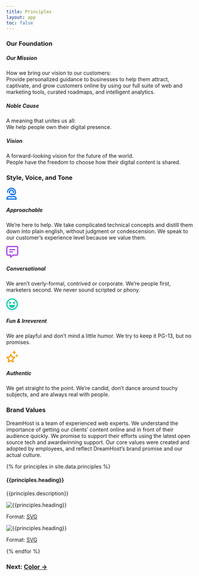 ```yaml
---
title: Principles
layout: app
toc: false
---
```


<div class="container-fluid p-0">
<h3 class="m-bottom-2 t-bold">Our Foundation</h3>

<div class="container-fluid ">

<div class="row shadow-high rounded-container m-bottom-4 no-scroll">

<h5 class="col-12 col-md-3 bg-c-b300 t-c-w100 t-bold p-0 m-0 flex__m flex-align-center flex-justify-around p-2 ">Our Mission</h5>
<p class="col-12 col-md-9 bg-c-w100 p-2">
<span class="t-bold">How we bring our vision to our customers: <br/></span>
Provide personalized guidance to businesses to help them attract, captivate, and grow customers online by using our full suite of web and marketing tools, curated roadmaps, and intelligent analytics.</p>
</div>

</div>

<div class="container-fluid ">

<div class="row shadow-high rounded-container m-bottom-4 no-scroll">

<h5 class="col-12 col-md-3 bg-c-p300 t-c-w100 t-bold p-0 m-0 flex__m flex-align-center flex-justify-around p-2">Noble Cause</h5>
<p class="col-12 col-md-9 bg-c-w100 p-2 ">
<span class="t-bold ">A meaning that unites us all: <br/></span>
We help people own their digital presence.</p>
</div>

</div>

<div class="container-fluid ">

<div class="row shadow-high rounded-container no-scroll m-bottom-4">

<h5 class="col-12 col-md-3 bg-c-t300 t-c-w100 t-bold p-0 m-0 flex__m flex-align-center flex-justify-around p-2 ">Vision</h5>
<p class="col-12 col-md-9 bg-c-w100  p-2 ">
<span class="t-bold ">A forward-looking vision for the future of the world. <br/></span>
People have the freedom to choose how their digital content is shared.</p>
</div>

</div>

<h3 class="m-bottom-2 t-bold">Style, Voice, and Tone</h3>

   <div class="row m-bottom-4 flex">
    <div class="col-12 col-md-6">
     <div class= "Card bg-c-w100 rounded-container shadow-high p-0 ">
      <div class= "p-4">

<svg width="28" height="32" viewBox="0 0 28 32" fill="none" xmlns="http://www.w3.org/2000/svg">
<g clip-path="url(#clip0_80_1278)">
<path d="M20 22H19.7062C18.9469 22 18.2062 22.1812 17.4875 22.425C15.2252 23.1925 12.7729 23.1925 10.5106 22.425C9.7925 22.1812 9.05438 22.0012 8.29625 22.0012H8C5.87848 22.0012 3.84384 22.8439 2.34359 24.344C0.843333 25.844 0.000331487 27.8785 0 30C0 30.5304 0.210714 31.0391 0.585786 31.4142C0.960859 31.7893 1.46957 32 2 32H26C26.5304 32 27.0391 31.7893 27.4142 31.4142C27.7893 31.0391 28 30.5304 28 30C28 27.8783 27.1571 25.8434 25.6569 24.3431C24.1566 22.8429 22.1217 22 20 22ZM3.10063 29C3.33266 27.8715 3.94664 26.8575 4.83909 26.1289C5.73154 25.4002 6.84789 25.0016 8 25H8.29625C8.61625 25 9.01438 25.0844 9.54625 25.265C12.4326 26.2437 15.5611 26.2437 18.4475 25.265C18.985 25.0831 19.385 24.9981 19.7044 24.9981H20C21.1521 24.9997 22.2685 25.3984 23.1609 26.127C24.0534 26.8556 24.6673 27.8696 24.8994 28.9981L3.10063 29ZM3.45813 14C3.8448 13.9997 4.21555 13.846 4.48903 13.5726C4.76251 13.2992 4.91638 12.9285 4.91687 12.5419V12C4.91687 6.99125 8.99125 2.91687 14 2.91687C19.0088 2.91687 23.0831 6.99125 23.0831 12V12.7919C23.0818 13.9296 22.6293 15.0203 21.8248 15.8248C21.0203 16.6293 19.9296 17.0818 18.7919 17.0831H17.3231C17.2076 16.5414 16.9098 16.0556 16.4794 15.7069C16.049 15.3582 15.5121 15.1676 14.9581 15.1669H13.0419C12.7213 15.1617 12.4028 15.2204 12.1051 15.3395C11.8074 15.4587 11.5364 15.6359 11.3078 15.8608C11.0793 16.0857 10.8977 16.3538 10.7738 16.6496C10.6499 16.9453 10.5861 17.2628 10.5861 17.5834C10.5861 17.9041 10.6499 18.2215 10.7738 18.5173C10.8977 18.8131 11.0793 19.0812 11.3078 19.3061C11.5364 19.531 11.8074 19.7082 12.1051 19.8273C12.4028 19.9465 12.7213 20.0052 13.0419 20H18.7919C20.7029 19.9979 22.5351 19.2377 23.8864 17.8864C25.2377 16.5351 25.9979 14.7029 26 12.7919V12C26 5.38312 20.6169 0 14 0C7.38312 0 2 5.38312 2 12V12.5419C2.0005 12.9284 2.15428 13.299 2.42762 13.5724C2.70097 13.8457 3.07156 13.9995 3.45813 14ZM14 8C15.0605 8.00116 16.0773 8.42296 16.8271 9.17285C17.577 9.92275 17.9988 10.9395 18 12C17.9958 12.6978 17.8069 13.382 17.4525 13.9831C17.89 14.2869 18.2906 14.6425 18.5956 15.0831H18.7919C19.585 15.0831 20.2512 14.6531 20.6631 14.0387C20.8619 13.3894 21 12.7144 21 12C21 10.1435 20.2625 8.36301 18.9497 7.05025C17.637 5.7375 15.8565 5 14 5C12.1435 5 10.363 5.7375 9.05025 7.05025C7.7375 8.36301 7 10.1435 7 12C7 13.7625 7.67375 15.3538 8.75 16.5844C8.99846 15.5176 9.63411 14.5811 10.5337 13.9563C10.1887 13.3617 10.0047 12.6874 10 12C10.0012 10.9395 10.423 9.92275 11.1729 9.17285C11.9227 8.42296 12.9395 8.00116 14 8Z" fill="#0073EC"/>
</g>
<defs>
<clipPath id="clip0_80_1278">
<rect width="28" height="32" fill="white"/>
</clipPath>
</defs>
</svg>

 <h5 class="t-bold">Approachable</h5>
      <p>We’re here to help. We take complicated technical concepts and distill them down into plain english, without judgment or condescension. We speak to our customer’s experience level because we value them.</p>
      </div>
  </div>
    </div>

<div class=" col-12 col-md-6 flex">
     <div class= "Card bg-c-w100 rounded-container shadow-high p-0 ">
      <div class= "p-4">

<svg width="32" height="32" viewBox="0 0 32 32" fill="none" xmlns="http://www.w3.org/2000/svg">
<path d="M28 0H4C1.79375 0 0 1.79375 0 4V22C0 24.2062 1.79375 26 4 26H10V31.25C10 31.6938 10.3625 32 10.75 32C10.9 32 11.0563 31.9563 11.1938 31.85L19 26H28C30.2062 26 32 24.2062 32 22V4C32 1.79375 30.2062 0 28 0ZM29 22C29 22.55 28.55 23 28 23H18L17.2 23.6L13 26.75V23H4C3.45 23 3 22.55 3 22V4C3 3.45 3.45 3 4 3H28C28.55 3 29 3.45 29 4V22ZM23 8.5H9C8.45 8.5 8 8.95 8 9.5V10.5C8 11.05 8.45 11.5 9 11.5H23C23.55 11.5 24 11.05 24 10.5V9.5C24 8.95 23.55 8.5 23 8.5ZM17 14.5H9C8.45 14.5 8 14.95 8 15.5V16.5C8 17.05 8.45 17.5 9 17.5H17C17.55 17.5 18 17.05 18 16.5V15.5C18 14.95 17.55 14.5 17 14.5Z" fill="#A644E5"/>
</svg>

 <h5 class="t-bold">Conversational</h5>
      <p>We aren’t overly-formal, contrived or corporate. We’re people first, marketers second. We never sound scripted or phony.</p>
      </div>
  </div>
 </div>
 
<div class=" col-12 col-md-6 flex">
     <div class= "Card bg-c-w100 rounded-container shadow-high p-0 ">
      <div class= "p-4">

<svg width="31" height="32" viewBox="0 0 31 32" fill="none" xmlns="http://www.w3.org/2000/svg">
<path d="M15.5 0.5C6.9375 0.5 0 7.4375 0 16C0 24.5625 6.9375 31.5 15.5 31.5C24.0625 31.5 31 24.5625 31 16C31 7.4375 24.0625 0.5 15.5 0.5ZM24.3375 24.8375C21.975 27.2 18.8375 28.5 15.5 28.5C12.1625 28.5 9.025 27.2 6.6625 24.8375C4.3 22.475 3 19.3375 3 16C3 12.6625 4.3 9.525 6.6625 7.1625C9.025 4.8 12.1625 3.5 15.5 3.5C18.8375 3.5 21.975 4.8 24.3375 7.1625C26.7 9.525 28 12.6625 28 16C28 19.3375 26.7 22.475 24.3375 24.8375ZM21.475 12.25L23.575 9.73125C24.1125 9.0875 23.3375 8.18125 22.6125 8.60625L17.6125 11.6062C17.125 11.9 17.125 12.6 17.6125 12.8938L22.6125 15.8938C23.3312 16.3188 24.1125 15.4187 23.575 14.7688L21.475 12.25ZM8.3875 15.8938L13.3875 12.8938C13.875 12.6 13.875 11.9 13.3875 11.6062L8.3875 8.60625C7.6625 8.175 6.8875 9.0875 7.425 9.73125L9.525 12.25L7.425 14.7688C6.88125 15.4187 7.6625 16.3188 8.3875 15.8938ZM22.65 18H8.35C7.8375 18 7.44375 18.4375 7.50625 18.9375C7.975 22.6375 11.1875 25.5 15.075 25.5H15.925C19.8125 25.5 23.025 22.6375 23.4937 18.9375C23.5562 18.4375 23.1625 18 22.65 18Z" fill="#00CAAA"/>
</svg>


 <h5 class="t-bold">Fun & Irreverent</h5>
      <p>We are playful and don’t mind a little humor. We try to keep it PG-13, but no promises.</p>
      </div>
  </div>
 </div>
<div class=" col-12 col-md-6 flex">
     <div class= "Card bg-c-w100 rounded-container shadow-high p-0 ">
      <div class= "p-4">

<svg width="32" height="32" viewBox="0 0 32 32" fill="none" xmlns="http://www.w3.org/2000/svg">
<g clip-path="url(#clip0_80_1294)">
<path d="M16.2304 5.373L19.3333 6.66679L20.6273 9.7696C20.6618 9.83899 20.7149 9.89739 20.7807 9.93822C20.8466 9.97904 20.9225 10.0007 21 10.0007C21.0775 10.0007 21.1534 9.97904 21.2193 9.93822C21.2851 9.89739 21.3382 9.83899 21.3727 9.7696L22.6666 6.66679L25.7694 5.373C25.8387 5.33841 25.8969 5.28521 25.9376 5.21939C25.9782 5.15357 25.9998 5.07772 25.9998 5.00033C25.9998 4.92295 25.9782 4.8471 25.9376 4.78128C25.8969 4.71545 25.8387 4.66226 25.7694 4.62767L22.6666 3.33376L21.3727 0.231072C21.3382 0.161678 21.2851 0.10328 21.2193 0.0624552C21.1534 0.0216304 21.0775 0 21 0C20.9225 0 20.8466 0.0216304 20.7807 0.0624552C20.7149 0.10328 20.6618 0.161678 20.6273 0.231072L19.3333 3.33376L16.2304 4.62767C16.1612 4.66226 16.103 4.71545 16.0623 4.78128C16.0216 4.8471 16.0001 4.92295 16.0001 5.00033C16.0001 5.07772 16.0216 5.15357 16.0623 5.21939C16.103 5.28521 16.1612 5.33841 16.2304 5.373ZM31.8158 13.7023L29.3336 12.6675L28.2987 10.1855C28.2711 10.13 28.2286 10.0833 28.1759 10.0506C28.1233 10.018 28.0625 10.0007 28.0005 10.0007C27.9386 10.0007 27.8778 10.018 27.8251 10.0506C27.7725 10.0833 27.7299 10.13 27.7024 10.1855L26.6673 12.6675L24.1853 13.7023C24.1299 13.73 24.0834 13.7726 24.0508 13.8253C24.0183 13.8779 24.0011 13.9386 24.0011 14.0005C24.0011 14.0624 24.0183 14.1231 24.0508 14.1757C24.0834 14.2284 24.1299 14.2709 24.1853 14.2986L26.6673 15.3336L27.7024 17.8155C27.7299 17.871 27.7724 17.9178 27.8251 17.9504C27.8778 17.9831 27.9385 18.0004 28.0005 18.0004C28.0625 18.0004 28.1233 17.9831 28.176 17.9504C28.2286 17.9178 28.2711 17.871 28.2987 17.8155L29.3336 15.3336L31.8158 14.2986C31.8711 14.2709 31.9177 14.2284 31.9502 14.1757C31.9828 14.1231 32 14.0624 32 14.0005C32 13.9386 31.9828 13.8779 31.9502 13.8253C31.9177 13.7726 31.8711 13.73 31.8158 13.7023ZM22.7692 16.7065L16.2182 15.7505L13.2865 9.80048C13.1687 9.55854 12.9846 9.35498 12.7558 9.21342C12.5269 9.07186 12.2626 8.9981 11.9935 9.0007C11.7258 8.99757 11.4628 9.07125 11.2358 9.213C11.0087 9.35475 10.827 9.55863 10.7122 9.80048L7.78047 15.7505L1.22948 16.7065C0.0556161 16.8755 -0.419008 18.3256 0.436486 19.1566L5.18078 23.7815L4.05574 30.3184C3.89363 31.25 4.63584 32 5.4679 32C5.70121 32.0006 5.93092 31.9425 6.13589 31.8311L11.9994 28.7442L17.8628 31.8311C18.0995 31.9577 18.3671 32.0151 18.6349 31.9967C18.9028 31.9782 19.16 31.8847 19.3771 31.7268C19.5942 31.569 19.7625 31.3531 19.8625 31.104C19.9626 30.8549 19.9905 30.5826 19.943 30.3184L18.8238 23.7815L23.5681 19.1566C24.4177 18.3256 23.9431 16.8755 22.7692 16.7065ZM15.5932 22.7376L16.4487 27.7003L11.9994 25.3566L7.54218 27.7003L8.39963 22.7376L4.78624 19.2191L9.77467 18.4946L11.9994 13.982L14.224 18.4946L19.2125 19.2191L15.5932 22.7376Z" fill="#F59D00"/>
</g>
<defs>
<clipPath id="clip0_80_1294">
<rect width="32" height="32" fill="white"/>
</clipPath>
</defs>
</svg>

 <h5 class="t-bold">Authentic</h5>
      <p>We get straight to the point. We’re candid, don’t dance around touchy subjects, and are always real with people.</p>
      </div>
  </div>
 </div>
</div>

<div class="m-bottom-4">
<h3 class= "t-bold">Brand Values</h3>
<p>DreamHost is a team of experienced web experts. We understand the importance of getting our clients’ content online and in front of their audience quickly. We promise to support their efforts using the latest open source tech and awardwinning support. Our core values were created and adopted by employees, and reflect DreamHost’s brand promise and our actual culture.</p>
</div>

{% for principles in site.data.principles %}
<div class="bg-c-g100 p-4 p-bottom-0 rounded-container">
 <div class="row m-bottom-4 flex">
  <div class="col-12 col-md-6">
   <h4 class="t-bold">{{principles.heading}}</h4>
   <p>{{principles.description}}</p>
  </div>
  <div class="col-12 col-md-3">
   <div class="Card bg-c-w100 rounded-container p-0">
	 <img src="{{site.baseurl}}/assets/downloads/principles/{{principles.url}}" alt="{{principles.heading}}" />
	 <p class="rounded-bottom p-2 bg-c-b300 t-center t-c-w100 ">Format: <a class="t-c-w100"  href ="{{site.baseurl}}/assets/downloads/principles/{{principles.url}}" download>SVG</a> </p>
   </div>
  </div>
   <div class="col-12 col-md-3">
   <div class="Card bg-c-w100 rounded-container p-0 h-auto">
	 <img src="{{site.baseurl}}/assets/downloads/principles/{{principles.url-typ}}" alt="{{principles.heading}}" />
	 <p class="rounded-bottom p-2 bg-c-b300 t-center t-c-w100 ">Format: <a class="t-c-w100"  href ="{{site.baseurl}}/assets/downloads/principles/{{principles.url-typ}}" download>SVG</a> </p>
   </div>
  </div>
 </div>
</div>
{% endfor %}



<h3 class ="t-bold t-right m-0">  Next: <a href="">Color →</a></h3> 